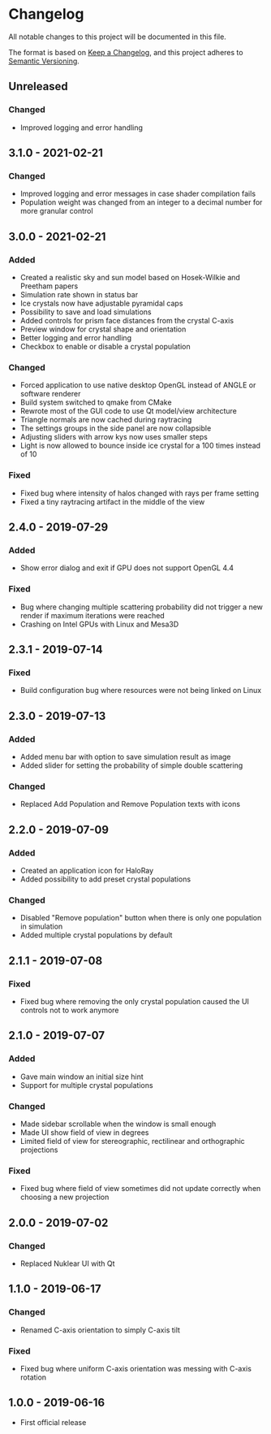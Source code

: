 # Changelog

All notable changes to this project will be documented in this file.

The format is based on [Keep a Changelog](https://keepachangelog.com/en/1.0.0/),
and this project adheres to [Semantic Versioning](https://semver.org/spec/v2.0.0.html).

## Unreleased

### Changed

- Improved logging and error handling

## 3.1.0 - 2021-02-21

### Changed

- Improved logging and error messages in case shader compilation fails
- Population weight was changed from an integer to a decimal number for more granular control

## 3.0.0 - 2021-02-21

### Added

- Created a realistic sky and sun model based on Hosek-Wilkie and Preetham papers
- Simulation rate shown in status bar
- Ice crystals now have adjustable pyramidal caps
- Possibility to save and load simulations
- Added controls for prism face distances from the crystal C-axis
- Preview window for crystal shape and orientation
- Better logging and error handling
- Checkbox to enable or disable a crystal population

### Changed

- Forced application to use native desktop OpenGL instead of ANGLE or software renderer
- Build system switched to qmake from CMake
- Rewrote most of the GUI code to use Qt model/view architecture
- Triangle normals are now cached during raytracing
- The settings groups in the side panel are now collapsible
- Adjusting sliders with arrow kys now uses smaller steps
- Light is now allowed to bounce inside ice crystal for a 100 times instead of 10

### Fixed

- Fixed bug where intensity of halos changed with rays per frame setting
- Fixed a tiny raytracing artifact in the middle of the view

## 2.4.0 - 2019-07-29

### Added

- Show error dialog and exit if GPU does not support OpenGL 4.4

### Fixed

- Bug where changing multiple scattering probability did not trigger a new
  render if maximum iterations were reached
- Crashing on Intel GPUs with Linux and Mesa3D

## 2.3.1 - 2019-07-14

### Fixed

- Build configuration bug where resources were not being linked on Linux

## 2.3.0 - 2019-07-13

### Added

- Added menu bar with option to save simulation result as image
- Added slider for setting the probability of simple double scattering

### Changed

- Replaced Add Population and Remove Population texts with icons

## 2.2.0 - 2019-07-09

### Added

- Created an application icon for HaloRay
- Added possibility to add preset crystal populations

### Changed

- Disabled "Remove population" button when there is only one population in simulation
- Added multiple crystal populations by default

## 2.1.1 - 2019-07-08

### Fixed

- Fixed bug where removing the only crystal population caused the UI controls not to work anymore

## 2.1.0 - 2019-07-07

### Added

- Gave main window an initial size hint
- Support for multiple crystal populations

### Changed

- Made sidebar scrollable when the window is small enough
- Made UI show field of view in degrees
- Limited field of view for stereographic, rectilinear and orthographic projections

### Fixed

- Fixed bug where field of view sometimes did not update correctly when choosing a new projection

## 2.0.0 - 2019-07-02

### Changed

- Replaced Nuklear UI with Qt

## 1.1.0 - 2019-06-17

### Changed

- Renamed C-axis orientation to simply C-axis tilt

### Fixed

- Fixed bug where uniform C-axis orientation was messing with C-axis rotation

## 1.0.0 - 2019-06-16

- First official release
